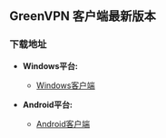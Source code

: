 ## GreenVPN 客户端最新版本
### 下载地址
- **Windows平台:**
  * [Windows客户端]()

- **Android平台:**
  * [Android客户端](https://github.com/newbreedlimited/greenvpn/blob/master/sgreen_1.0e_signed.apk?raw=true)
